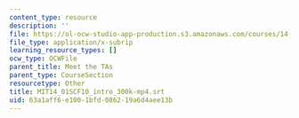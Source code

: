 ```yaml
---
content_type: resource
description: ''
file: https://ol-ocw-studio-app-production.s3.amazonaws.com/courses/14-01sc-principles-of-microeconomics-fall-2011/63a1aff6e1001bfd086219a6d4aee13b_MIT14_01SCF10_intro_300k-mp4.srt
file_type: application/x-subrip
learning_resource_types: []
ocw_type: OCWFile
parent_title: Meet the TAs
parent_type: CourseSection
resourcetype: Other
title: MIT14_01SCF10_intro_300k-mp4.srt
uid: 63a1aff6-e100-1bfd-0862-19a6d4aee13b
---
```

